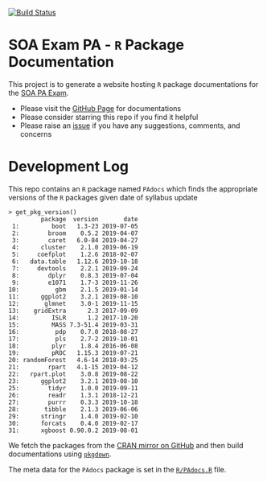 [![Build Status](https://travis-ci.org/Haoen-Cui/SOA-Exam-PA-R-Package-Documentation.svg?branch=master)](https://travis-ci.org/Haoen-Cui/SOA-Exam-PA-R-Package-Documentation)

# SOA Exam PA - `R` Package Documentation 

This project is to generate a website hosting `R` package documentations for the [SOA PA Exam](https://www.soa.org/education/exam-req/edu-exam-pa-detail/). 

- Please visit the [GitHub Page](https://haoen-cui.github.io/SOA-Exam-PA-R-Package-Documentation/) for documentations
- Please consider starring this repo if you find it helpful 
- Please raise an [issue](https://github.com/Haoen-Cui/SOA-Exam-PA-R-Package-Documentation/issues) if you have any suggestions, comments, and concerns 

# Development Log 

This repo contains an `R` package named `PAdocs` which finds the appropriate versions of the `R` packages given date of syllabus update 
```
> get_pkg_version() 
         package  version       date
 1:         boot   1.3-23 2019-07-05
 2:        broom    0.5.2 2019-04-07
 3:        caret   6.0-84 2019-04-27
 4:      cluster    2.1.0 2019-06-19
 5:     coefplot    1.2.6 2018-02-07
 6:   data.table   1.12.6 2019-10-18
 7:     devtools    2.2.1 2019-09-24
 8:        dplyr    0.8.3 2019-07-04
 9:        e1071    1.7-3 2019-11-26
10:          gbm    2.1.5 2019-01-14
11:      ggplot2    3.2.1 2019-08-10
12:       glmnet    3.0-1 2019-11-15
13:    gridExtra      2.3 2017-09-09
14:         ISLR      1.2 2017-10-20
15:         MASS 7.3-51.4 2019-03-31
16:          pdp    0.7.0 2018-08-27
17:          pls    2.7-2 2019-10-01
18:         plyr    1.8.4 2016-06-08
19:         pROC   1.15.3 2019-07-21
20: randomForest   4.6-14 2018-03-25
21:        rpart   4.1-15 2019-04-12
22:   rpart.plot    3.0.8 2019-08-22
23:      ggplot2    3.2.1 2019-08-10
25:        tidyr    1.0.0 2019-09-11
26:        readr    1.3.1 2018-12-21
27:        purrr    0.3.3 2019-10-18
28:       tibble    2.1.3 2019-06-06
29:      stringr    1.4.0 2019-02-10
30:      forcats    0.4.0 2019-02-17
31:      xgboost 0.90.0.2 2019-08-01
```
We fetch the packages from the [CRAN mirror on GitHub](https://github.com/cran) and then build documentations using [`pkgdown`](https://pkgdown.r-lib.org/index.html). 

The meta data for the `PAdocs` package is set in the [`R/PAdocs.R`](https://github.com/Haoen-Cui/SOA-Exam-PA-R-Package-Documentation/blob/master/R/PAdocs.R) file. 
